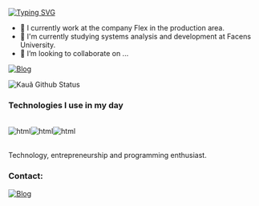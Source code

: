 <a href="https://git.io/typing-svg"><img src="https://readme-typing-svg.demolab.com?font=Fira+Code&size=30&pause=1000&color=F7F7F7&random=false&width=435&lines=Hello%2C+World!!%F0%9F%91%8B" alt="Typing SVG" /></a>

- 🔭 I currently work at the company Flex in the production area.
- 🌱 I'm currently studying systems analysis and development at Facens University.
- 👯 I’m looking to collaborate on ...

[![Blog](https://img.shields.io/badge/LinkedIn-0077B5?style=for-the-badge&logo=linkedin&logoColor=white)](https://www.linkedin.com/in/kaua-vieira-94304b266)

![Kauã Github Status](https://github-readme-stats.vercel.app/api/top-langs/?username=kauavieiraa&layout=compact)

### Technologies I use in my day

<div style ="display: inline_block"><br/>
<img align="center" alt="html" src="https://img.shields.io/badge/HTML5-E34F26?style=for-the-badge&logo=html5&logoColor=white" /><img align="center" alt="html" src="https://img.shields.io/badge/JavaScript-F7DF1E?style=for-the-badge&logo=javascript&logoColor=black" /><img align="center" alt="html" src="https://img.shields.io/badge/Java-ED8B00?style=for-the-badge&logo=openjdk&logoColor=white" />
</div><br/>

Technology, entrepreneurship and programming enthusiast.

### Contact:
[![Blog](https://img.shields.io/badge/Gmail-D14836?style=for-the-badge&logo=gmail&logoColor=white
)](vieirakaua@gmail.com)



